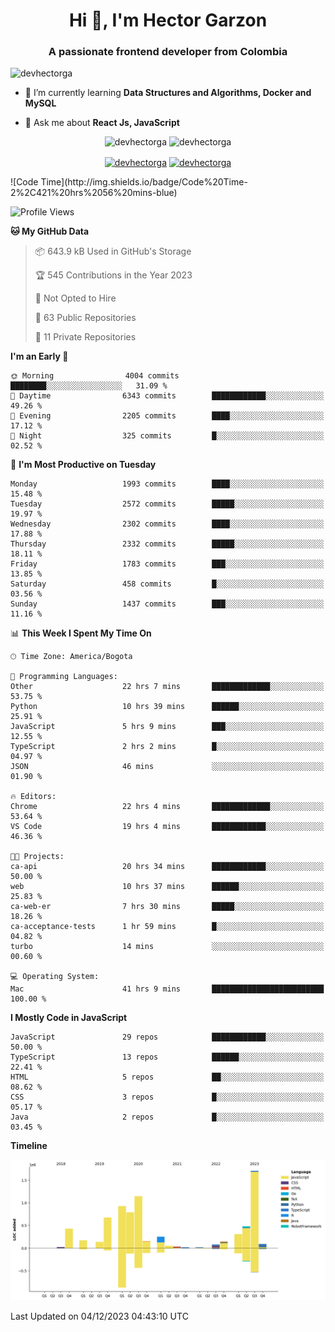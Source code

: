 <h1 align="center">Hi 👋, I'm Hector Garzon</h1>
<h3 align="center">A passionate frontend developer from Colombia</h3>

<p align="left"> <img src="https://komarev.com/ghpvc/?username=devhectorga" alt="devhectorga" /> </p>

- 🌱 I’m currently learning **Data Structures and Algorithms, Docker and MySQL**

- 💬 Ask me about **React Js, JavaScript**

<p align="center"> <img src="https://github-readme-stats.vercel.app/api?username=devhectorga&count_private=true&show_icons=true" alt="devhectorga" /> <img src="https://github-readme-stats.vercel.app/api/top-langs/?username=devhectorga&layout=compact" alt="devhectorga" /></p>

<p align="center">
<a href="https://twitter.com/devhectorga" target="blank"><img align="center" src="https://cdn.jsdelivr.net/npm/simple-icons@3.0.1/icons/twitter.svg" alt="devhectorga" height="20" width="20" /></a>
<a href="https://linkedin.com/in/devhectorga" target="blank"><img align="center" src="https://cdn.jsdelivr.net/npm/simple-icons@3.0.1/icons/linkedin.svg" alt="devhectorga" height="20" width="20" /></a>
</p>
<!--START_SECTION:waka-->
![Code Time](http://img.shields.io/badge/Code%20Time-2%2C421%20hrs%2056%20mins-blue)

![Profile Views](http://img.shields.io/badge/Profile%20Views-0-blue)

**🐱 My GitHub Data** 

> 📦 643.9 kB Used in GitHub's Storage 
 > 
> 🏆 545 Contributions in the Year 2023
 > 
> 🚫 Not Opted to Hire
 > 
> 📜 63 Public Repositories 
 > 
> 🔑 11 Private Repositories 
 > 
**I'm an Early 🐤** 

```text
🌞 Morning                4004 commits        ████████░░░░░░░░░░░░░░░░░   31.09 % 
🌆 Daytime                6343 commits        ████████████░░░░░░░░░░░░░   49.26 % 
🌃 Evening                2205 commits        ████░░░░░░░░░░░░░░░░░░░░░   17.12 % 
🌙 Night                  325 commits         █░░░░░░░░░░░░░░░░░░░░░░░░   02.52 % 
```
📅 **I'm Most Productive on Tuesday** 

```text
Monday                   1993 commits        ████░░░░░░░░░░░░░░░░░░░░░   15.48 % 
Tuesday                  2572 commits        █████░░░░░░░░░░░░░░░░░░░░   19.97 % 
Wednesday                2302 commits        ████░░░░░░░░░░░░░░░░░░░░░   17.88 % 
Thursday                 2332 commits        █████░░░░░░░░░░░░░░░░░░░░   18.11 % 
Friday                   1783 commits        ███░░░░░░░░░░░░░░░░░░░░░░   13.85 % 
Saturday                 458 commits         █░░░░░░░░░░░░░░░░░░░░░░░░   03.56 % 
Sunday                   1437 commits        ███░░░░░░░░░░░░░░░░░░░░░░   11.16 % 
```


📊 **This Week I Spent My Time On** 

```text
🕑︎ Time Zone: America/Bogota

💬 Programming Languages: 
Other                    22 hrs 7 mins       █████████████░░░░░░░░░░░░   53.75 % 
Python                   10 hrs 39 mins      ██████░░░░░░░░░░░░░░░░░░░   25.91 % 
JavaScript               5 hrs 9 mins        ███░░░░░░░░░░░░░░░░░░░░░░   12.55 % 
TypeScript               2 hrs 2 mins        █░░░░░░░░░░░░░░░░░░░░░░░░   04.97 % 
JSON                     46 mins             ░░░░░░░░░░░░░░░░░░░░░░░░░   01.90 % 

🔥 Editors: 
Chrome                   22 hrs 4 mins       █████████████░░░░░░░░░░░░   53.64 % 
VS Code                  19 hrs 4 mins       ████████████░░░░░░░░░░░░░   46.36 % 

🐱‍💻 Projects: 
ca-api                   20 hrs 34 mins      ████████████░░░░░░░░░░░░░   50.00 % 
web                      10 hrs 37 mins      ██████░░░░░░░░░░░░░░░░░░░   25.83 % 
ca-web-er                7 hrs 30 mins       █████░░░░░░░░░░░░░░░░░░░░   18.26 % 
ca-acceptance-tests      1 hr 59 mins        █░░░░░░░░░░░░░░░░░░░░░░░░   04.82 % 
turbo                    14 mins             ░░░░░░░░░░░░░░░░░░░░░░░░░   00.60 % 

💻 Operating System: 
Mac                      41 hrs 9 mins       █████████████████████████   100.00 % 
```

**I Mostly Code in JavaScript** 

```text
JavaScript               29 repos            ████████████░░░░░░░░░░░░░   50.00 % 
TypeScript               13 repos            ██████░░░░░░░░░░░░░░░░░░░   22.41 % 
HTML                     5 repos             ██░░░░░░░░░░░░░░░░░░░░░░░   08.62 % 
CSS                      3 repos             █░░░░░░░░░░░░░░░░░░░░░░░░   05.17 % 
Java                     2 repos             █░░░░░░░░░░░░░░░░░░░░░░░░   03.45 % 
```



**Timeline**

![Lines of Code chart](https://raw.githubusercontent.com/devHectorGa/devHectorGa/master/assets/bar_graph.png)


 Last Updated on 04/12/2023 04:43:10 UTC
<!--END_SECTION:waka-->

